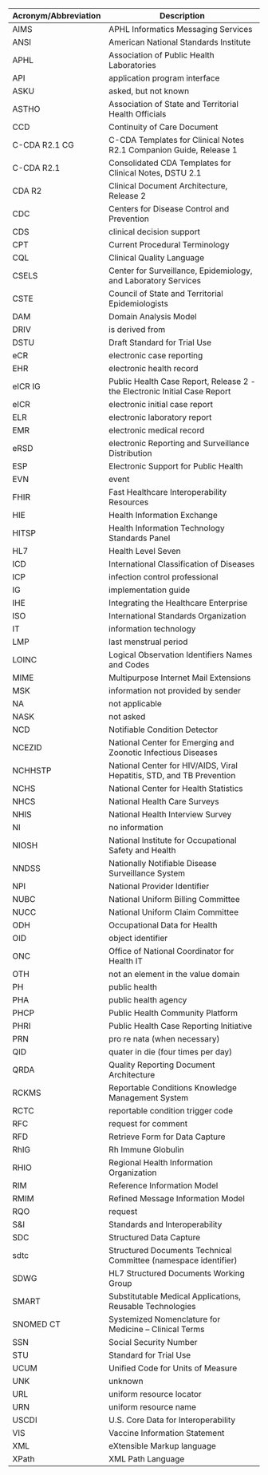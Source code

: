 | Acronym/Abbreviation          | Description                                     |
| -------- | -------- |
| AIMS          | APHL Informatics Messaging Services                                       |
| ANSI          | American National Standards Institute                                     |
| APHL          | Association of Public Health Laboratories                                 |
| API           | application program interface                                             |
| ASKU          | asked, but not known                                                      |
| ASTHO         | Association of State and Territorial Health Officials                     |
| CCD           | Continuity of Care Document                                               |
| C-CDA R2.1 CG | C-CDA Templates for Clinical Notes R2.1 Companion Guide, Release 1        |
| C-CDA R2.1    | Consolidated CDA Templates for Clinical Notes, DSTU 2.1                   |
| CDA R2        | Clinical Document Architecture, Release 2                                 |
| CDC           | Centers for Disease Control and Prevention                                |
| CDS           | clinical decision support                                                 |
| CPT           | Current Procedural Terminology                                            |
| CQL           | Clinical Quality Language                                                 |
| CSELS         | Center for Surveillance, Epidemiology, and Laboratory Services            |
| CSTE          | Council of State and Territorial Epidemiologists                          |
| DAM           | Domain Analysis Model                                                     |
| DRIV          | is derived from                                                           |
| DSTU          | Draft Standard for Trial Use                                              |
| eCR           | electronic case reporting                                                 |
| EHR           | electronic health record                                                  |
| eICR IG       | Public Health Case Report, Release 2 - the Electronic Initial Case Report |
| eICR          | electronic initial case report                                            |
| ELR           | electronic laboratory report                                              |
| EMR           | electronic medical record                                                 |
| eRSD          | electronic Reporting and Surveillance Distribution                        |
| ESP           | Electronic Support for Public Health                                      |
| EVN           | event                                                                     |
| FHIR          | Fast Healthcare Interoperability Resources                                |
| HIE           | Health Information Exchange                                               |
| HITSP         | Health Information Technology Standards Panel                             |
| HL7           | Health Level Seven                                                        |
| ICD           | International Classification of Diseases                                  |
| ICP           | infection control professional                                            |
| IG            | implementation guide                                                      |
| IHE           | Integrating the Healthcare Enterprise                                     |
| ISO           | International Standards Organization                                      |
| IT            | information technology                                                    |
| LMP           | last menstrual period                                                     |
| LOINC         | Logical Observation Identifiers Names and Codes                           |
| MIME          | Multipurpose Internet Mail Extensions                                     |
| MSK           | information not provided by sender                                        |
| NA            | not applicable                                                            |
| NASK          | not asked                                                                 |
| NCD           | Notifiable Condition Detector                                             |
| NCEZID        | National Center for Emerging and Zoonotic Infectious Diseases             |
| NCHHSTP       | National Center for HIV/AIDS, Viral Hepatitis, STD, and TB Prevention     |
| NCHS          | National Center for Health Statistics                                     |
| NHCS          | National Health Care Surveys                                              |
| NHIS          | National Health Interview Survey                                          |
| NI            | no information                                                            |
| NIOSH         | National Institute for Occupational Safety and Health                     |
| NNDSS         | Nationally Notifiable Disease Surveillance System                         |
| NPI           | National Provider Identifier                                              |
| NUBC          | National Uniform Billing Committee                                        |
| NUCC          | National Uniform Claim Committee                                          |
| ODH           | Occupational Data for Health                                              |
| OID           | object identifier                                                         |
| ONC           | Office of National Coordinator for Health IT                              |
| OTH           | not an element in the value domain                                        |
| PH            | public health                                                             |
| PHA           | public health agency                                                      |
| PHCP          | Public Health Community Platform                                          |
| PHRI          | Public Health Case Reporting Initiative                                   |
| PRN           | pro re nata (when necessary)                                              |
| QID           | quater in die (four times per day)                                        |
| QRDA          | Quality Reporting Document Architecture                                   |
| RCKMS         | Reportable Conditions Knowledge Management System                         |
| RCTC          | reportable condition trigger code                                         |
| RFC           | request for comment                                                       |
| RFD           | Retrieve Form for Data Capture                                            |
| RhIG          | Rh Immune Globulin                                                        |
| RHIO          | Regional Health Information Organization                                  |
| RIM           | Reference Information Model                                               |
| RMIM          | Refined Message Information Model                                         |
| RQO           | request                                                                   |
| S&I           | Standards and Interoperability                                            |
| SDC           | Structured Data Capture                                                   |
| sdtc          | Structured Documents Technical Committee (namespace identifier)           |
| SDWG          | HL7 Structured Documents Working Group                                    |
| SMART         | Substitutable Medical Applications, Reusable Technologies                 |
| SNOMED CT     | Systemized Nomenclature for Medicine – Clinical Terms                     |
| SSN           | Social Security Number                                                    |
| STU           | Standard for Trial Use                                                    |
| UCUM          | Unified Code for Units of Measure                                         |
| UNK           | unknown                                                                   |
| URL           | uniform resource locator                                                  |
| URN           | uniform resource name                                                     |
| USCDI         | U.S. Core Data for Interoperability                                       |
| VIS           | Vaccine Information Statement                                             |
| XML           | eXtensible Markup language                                                |
| XPath         | XML Path Language                                                         |